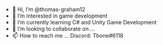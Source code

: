 - 👋 Hi, I’m @thomas-graham12
- 👀 I’m interested in game development
- 🌱 I’m currently learning C# and Unity Game Development
- 💞️ I’m looking to collaborate on ...
- 📫 How to reach me ... Discord: Tbone#6118

<!---
thomas-graham12/thomas-graham12 is a ✨ special ✨ repository because its `README.md` (this file) appears on your GitHub profile.
You can click the Preview link to take a look at your changes.
--->
